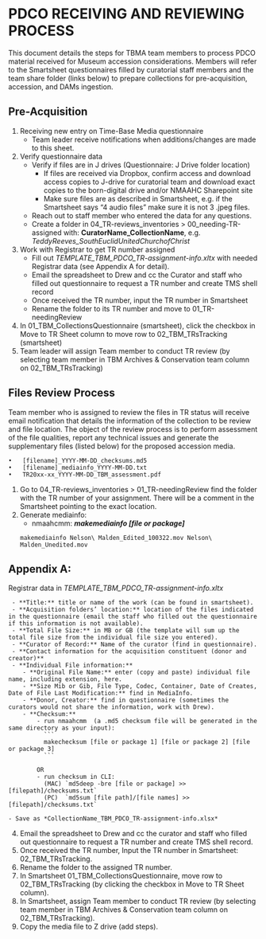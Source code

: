 # PDCO RECEIVING AND REVIEWING PROCESS

This document details the steps for TBMA team members to process PDCO material received for Museum accession considerations. Members will refer to the Smartsheet questionnaires filled by curatorial staff members and the team share folder (links below) to prepare collections for pre-acquisition, accession, and DAMs ingestion.

## Pre-Acquisition
1. Receiving new entry on Time-Base Media questionnaire
   - Team leader receive notifications when additions/changes are made to this sheet.
2. Verify questionnaire data
   - Verify if files are in J drives (Questionnaire: J Drive folder location)
     - If files are received via Dropbox, confirm access and download access copies to J-drive for curatorial team and download exact copies to the born-digital drive and/or NMAAHC Sharepoint site
     - Make sure files are as described in Smartsheet, e.g. if the Smartsheet says “4 audio files” make sure it is not 3 .jpeg files.
   - Reach out to staff member who entered the data for any questions.
   - Create a folder in 04_TR-reviews_inventories > 00_needing-TR-assigned with: **CuratorName_CollectionName**, e.g. _TeddyReeves_SouthEuclidUnitedChurchofChrist_
3. Work with Registrar to get TR number assigned
   - Fill out *TEMPLATE_TBM_PDCO_TR-assignment-info.xltx* with needed Registrar data (see Appendix A for detail).
   - Email the spreadsheet to Drew and cc the Curator and staff who filled out questionnaire to request a TR number and create TMS shell record
   - Once received the TR number, input the TR number in Smartsheet
   - Rename the folder to its TR number and move to 01_TR-needingReview
4.	In 01_TBM_CollectionsQuestionnaire (smartsheet), click the checkbox in Move to TR Sheet column to move row to 02_TBM_TRsTracking (smartsheet)
5.	Team leader will assign Team member to conduct TR review (by selecting team member in TBM Archives & Conservation team column on 02_TBM_TRsTracking)

## Files Review Process

Team member who is assigned to review the files in TR status will receive email notification that details the information of the collection to be review and file location. The object of the review process is to perform assessment of the file qualities, report any technical issues and generate the supplementary files (listed below) for the proposed accession media.
```
•	[filename]_YYYY-MM-DD_checksums.md5
•	[filename]_mediainfo_YYYY-MM-DD.txt
•	TR20xx-xx_YYYY-MM-DD_TBM_assessment.pdf
```

1.	Go to 04_TR-reviews_inventories > 01_TR-needingReview find the folder with the TR number of your assignment. There will be a comment in the Smartsheet pointing to the exact location.
2. Generate mediainfo:
   - nmaahcmm: _**makemediainfo [file or package]**_
   ```
   makemediainfo Nelson\ Malden_Edited_100322.mov Nelson\ Malden_Unedited.mov
   ```

## Appendix A:

Registrar data in *TEMPLATE_TBM_PDCO_TR-assignment-info.xltx*

     - **Title:** title or name of the work (can be found in smartsheet). 
     - **Acquisition folders’ location:** location of the files indicated in the questionnaire (email the staff who filled out the questionnaire if this information is not available). 
     - **Total File Size:** in MB or GB (the template will sum up the total file size from the individual file size you entered). 
     - **Curator of Record:** Name of the curator (find in questionnaire). 
     - **Contact information for the acquisition constituent (donor and creator)** 
     - **Individual File information:** 
        - **Original File Name:** enter (copy and paste) individual file name, including extension, here.
        - **Size Mib or Gib, File Type, Codec, Container, Date of Creates, Date of File Last Modification:** find in MediaInfo.
        - **Donor, Creator:** find in questionnaire (sometimes the curators would not share the information, work with Drew). 
        - **Checksum:**
            - run nmaahcmm  (a .md5 checksum file will be generated in the same directory as your input):  
              ```
              makechecksum [file or package 1] [file or package 2] [file or package 3]
              ```
           
            OR 
            - run checksum in CLI:  
              (MAC) `md5deep -bre [file or package] >> [filepath]/checksums.txt`  
              (PC)  `md5sum [file path]/[file names] >> [filepath]/checksums.txt` 

    - Save as *CollectionName_TBM_PDCO_TR-assignment-info.xlsx*

4. Email the spreadsheet to Drew and cc the curator and staff who filled out questionnaire to request a TR number and create TMS shell record.  
5. Once received the TR number, Input the TR number in Smartsheet: 02_TBM_TRsTracking.  
6. Rename the folder to the assigned TR number. 
7. In Smartsheet 01_TBM_CollectionsQuestionnaire, move row to 02_TBM_TRsTracking (by clicking the checkbox in Move to TR Sheet column).  
8. In Smartsheet, assign Team member to conduct TR review (by selecting team member in TBM Archives & Conservation team column on 02_TBM_TRsTracking). 
9. Copy the media file to Z drive (add steps).  

